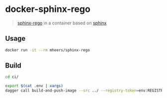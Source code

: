 # docker-sphinx-rego

> [sphinx-rego](https://github.com/zenitysec/sphinx-rego) in a container based on [sphinx](https://github.com/sphinx-doc/sphinx)

## Usage

```bash
docker run -it --rm mheers/sphinx-rego
```

## Build

```bash
cd ci/

export $(cat .env | xargs)
dagger call build-and-push-image --src ../ --registry-token=env:REGISTRY_ACCESS_TOKEN
```

